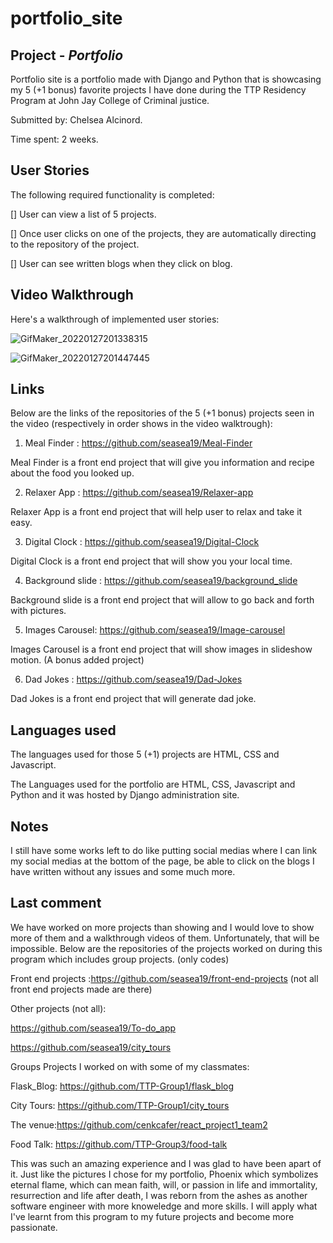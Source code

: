 # portfolio_site

## Project  - *Portfolio*

Portfolio site is a portfolio made with Django and Python that is showcasing my 5 (+1 bonus) favorite projects I have done during the TTP Residency Program at John Jay College of Criminal justice.

Submitted by: Chelsea Alcinord.

Time spent: 2 weeks.

## User Stories
The following required functionality is completed:

[] User can view a list of 5 projects.

[] Once user clicks on one of the projects, they are automatically directing to the repository of the project. 

[] User can see written blogs when they click on blog.

## Video Walkthrough
Here's a walkthrough of implemented user stories:

![GifMaker_20220127201338315](https://user-images.githubusercontent.com/59550990/151469810-f48510fc-0c6a-4454-802f-e8b0518ef07f.gif)

![GifMaker_20220127201447445](https://user-images.githubusercontent.com/59550990/151469843-42b203c3-b793-4f3a-b4cb-061c43186353.gif)


## Links 

Below are the links of the repositories of the 5 (+1 bonus) projects seen in the video (respectively in order shows in the video walktrough):

1. Meal Finder : https://github.com/seasea19/Meal-Finder


Meal Finder is a front end project that will give you information and recipe about the food you looked up.


2. Relaxer App : https://github.com/seasea19/Relaxer-app


Relaxer App is a front end project that will help user to relax and take it easy.


3. Digital Clock : https://github.com/seasea19/Digital-Clock


Digital Clock is a front end project that will show you your local time.


4. Background slide : https://github.com/seasea19/background_slide


Background slide is  a front end project that will allow to go back and forth with pictures.


5. Images Carousel: https://github.com/seasea19/Image-carousel


Images Carousel is a front end project that will show images in slideshow motion. (A bonus added project)


6. Dad Jokes : https://github.com/seasea19/Dad-Jokes


Dad Jokes is a front end project that will generate dad joke.

## Languages used
The languages used for those 5 (+1) projects are HTML, CSS and Javascript.


The Languages used for the portfolio are HTML, CSS, Javascript and Python and it was hosted by Django administration site.

## Notes
I still have some works left to do like putting social medias where I can link my social medias at the bottom of the page, be able to click on the blogs I have written without any issues and some much more.

## Last comment
 We have worked on more projects than showing and I would love to show more of them and a walkthrough videos of them. Unfortunately, that will be impossible. Below are the repositories of the projects worked on during this program which includes group projects. (only codes)
 
 
 Front end projects :https://github.com/seasea19/front-end-projects (not all front end projects made are there)
 
 
 Other projects (not all):
 
 https://github.com/seasea19/To-do_app
 
 https://github.com/seasea19/city_tours
 
 Groups Projects I worked on with some of my classmates: 
 
 Flask_Blog: https://github.com/TTP-Group1/flask_blog
 
 City Tours: https://github.com/TTP-Group1/city_tours
 
 The venue:https://github.com/cenkcafer/react_project1_team2
 
 Food Talk: https://github.com/TTP-Group3/food-talk
 
 This was such an amazing experience and I was glad to have been apart of it. Just like the pictures I chose for my portfolio, Phoenix which  symbolizes eternal flame, which can mean faith, will, or passion in life and immortality, resurrection and life after death, I was reborn from the ashes as another software engineer with more knoweledge and more skills. I will apply what I've learnt from this program to my future projects and become more passionate.
 
 
